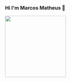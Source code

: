 ###  Hi I'm Marcos Matheus 👋

<img height="200em" src="https://github-readme-stats.vercel.app/api/top-langs/?username=mmarcosmath&layout=compact&langs_count=10&theme=github_dark"/>
